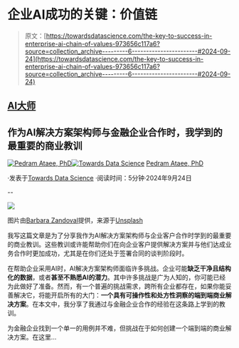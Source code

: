 # 企业AI成功的关键：价值链

> 原文：[https://towardsdatascience.com/the-key-to-success-in-enterprise-ai-chain-of-values-973656c117a6?source=collection_archive---------6-----------------------#2024-09-24](https://towardsdatascience.com/the-key-to-success-in-enterprise-ai-chain-of-values-973656c117a6?source=collection_archive---------6-----------------------#2024-09-24)

## [AI大师](https://pedram-ataee.medium.com/list/ai-masterminds-0d0d7f531726)

## 作为AI解决方案架构师与金融企业合作时，我学到的最重要的商业教训

[](https://pedram-ataee.medium.com/?source=post_page---byline--973656c117a6--------------------------------)[![Pedram Ataee, PhD](../Images/f4fb1ce6d5543f24e56cdf83630844b2.png)](https://pedram-ataee.medium.com/?source=post_page---byline--973656c117a6--------------------------------)[](https://towardsdatascience.com/?source=post_page---byline--973656c117a6--------------------------------)[![Towards Data Science](../Images/a6ff2676ffcc0c7aad8aaf1d79379785.png)](https://towardsdatascience.com/?source=post_page---byline--973656c117a6--------------------------------) [Pedram Ataee, PhD](https://pedram-ataee.medium.com/?source=post_page---byline--973656c117a6--------------------------------)

·发表于[Towards Data Science](https://towardsdatascience.com/?source=post_page---byline--973656c117a6--------------------------------) ·阅读时间：5分钟·2024年9月24日

--

![](../Images/708739e2d27a076cf502e891d55246c6.png)

图片由[Barbara Zandoval](https://unsplash.com/@barbarazandoval?utm_source=medium&utm_medium=referral)提供，来源于[Unsplash](https://unsplash.com/?utm_source=medium&utm_medium=referral)

我写这篇文章是为了分享我作为AI解决方案架构师与企业客户合作时学到的最重要的商业教训。这些教训或许能帮助你们在向企业客户提供解决方案并与他们达成业务合作时更加成功，尤其是在你们还处于签署合同的谈判阶段时。

在帮助企业采用AI时，AI解决方案架构师面临许多挑战。企业可能**缺乏干净且结构化的数据**，或者**甚至不熟悉AI的潜力**。其中许多挑战是广为人知的，你可能已经为此做好了准备。然而，有一个普遍的挑战需求，跨所有企业都存在，如果你能妥善解决它，将能开启所有的大门：**一个具有可操作性和处方性洞察的端到端商业解决方案**。在本文中，我分享了我通过与金融企业合作的经验在这条路上学到的教训。

为金融企业找到一个单一的用例并不难，但挑战在于如何创建一个端到端的商业解决方案。在这里…
